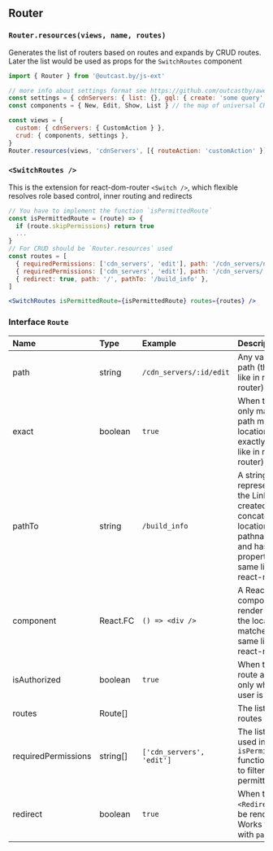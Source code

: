 ## Router

### `Router.resources(views, name, routes)`

Generates the list of routers based on routes and expands by CRUD routes.
Later the list would be used as props for the `SwitchRoutes` component

```javascript
import { Router } from '@outcast.by/js-ext'

// more info about settings format see https://github.com/outcastby/awesome-crud
const settings = { cdnServers: { list: {}, gql: { create: 'some query', update: 'some query', show: 'some query' } } }
const components = { New, Edit, Show, List } // the map of universal CRUD components

const views = {
  custom: { cdnServers: { CustomAction } },
  crud: { components, settings },
}
Router.resources(views, 'cdnServers', [{ routeAction: 'customAction' }])
```

### `<SwitchRoutes />`

This is the extension for react-dom-router `<Switch />`, which flexible resolves role based control, inner routing and redirects

```jsx harmony
// You have to implement the function `isPermittedRoute`
const isPermittedRoute = (route) => {
  if (route.skipPermissions) return true
  ...
}
// For CRUD should be `Router.resources` used
const routes = [
  { requiredPermissions: ['cdn_servers', 'edit'], path: '/cdn_servers/new', component: SomeComponent },
  { requiredPermissions: ['cdn_servers', 'edit'], path: '/cdn_servers/:id/edit', component: SomeComponent },
  { redirect: true, path: '/', pathTo: '/build_info' },
]

<SwitchRoutes isPermittedRoute={isPermittedRoute} routes={routes} />
```

### Interface `Route`
Name                    | Type           | Example                   | Description
:---------------------- | :--------------| :-------------------------| :-----------------------------
path                    | string         | `/cdn_servers/:id/edit`   | Any valid URL path (the same like in react-router)
exact                   | boolean        | `true`                    | When true, will only match if the path matches the location.pathname exactly. (the same like in react-router) 
pathTo                  | string         | `/build_info`             | A string representation of the Link location, created by concatenating the location’s pathname, search, and hash properties. (the same like `to` in react-router)
component               | React.FC<any>  | `() => <div />`           | A React component to render only when the location matches. (the same like in react-router)
isAuthorized            | boolean        | `true`                    | When true, the route appears only when the user is authorized
routes                  | Route[]        |                           | The list of inner routes
requiredPermissions     | string[]       | `['cdn_servers', 'edit']` | The list can be used inside `isPermittedRoute` function in order to filter not permitted routes
redirect                | boolean        | `true`                    | When true, `<Redirect />` will be rendered. Works together with `pathTo`
